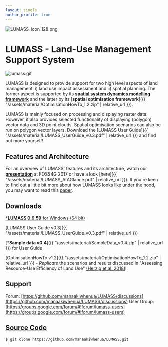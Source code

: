 ```yaml
---
layout: single
author_profile: true
---
```


![LUMASS_icon_128.png](https://bitbucket.org/repo/B4qdnE/images/799937131-LUMASS_icon_128.png)

# LUMASS - Land-Use Management Support System

![lumass.gif](https://bitbucket.org/repo/B4qdnE/images/2943368646-lumass.gif)

LUMASS is designed to provide support for two high level aspects of land management: i) land use impact assessment and ii) spatial planning. The former aspect is supported by its [**spatial system dynamics modelling framework**](https://youtu.be/aN2H-izUyCE) and the latter by its [**spatial optimisation framework**]({{ "/assets/material/OptimisationHowTo_1.2.zip" | relative_url }}). 

LUMASS is mainly focused on processing and displaying raster data. However, it also provides selected functionality of displaying (polygon) vector data and 3D point clouds. Spatial optimisation scenarios can also be run on polygon vector layers. Download the [LUMASS User Guide]({{ "/assets/material/LUMASS_UserGuide_v0.3.pdf" | relative_url }}) and find out more yourself!  

## Features and Architecture

For an overview of LUMASS' features and its architecture, watch our [**presentation**](https://vimeo.com/236776954) at FOSS4G 2017 or have a look [here]({{ "/assets/material/LUMASS_AtAGlance.pdf" | relative_url }}). If you're keen to find out a little bit more about how LUMASS looks like under the hood, you may want to read this [paper](http://www.mssanz.org.au/modsim2013/C8/herzig.pdf). 

<!--
------------------------------------------
# [Projects](https://bitbucket.org/landcareresearch/lumass/wiki/Projects)

An overview of recent projects where LUMASS played a key role. 

# [References](https://bitbucket.org/landcareresearch/lumass/wiki/References)

Links and references to LUMASS related papers, reports, and presentations. 

# [Conferences](https://bitbucket.org/landcareresearch/lumass/wiki/Conferences)

Selected conference and workshop material. 
-->
## Downloads

[***LUMASS 0.9.59** for Windows (64 bit)](https://github.com/manaakiwhenua/LUMASS/releases/download/0.9.59/lumass-0.9.59.zip)

<!-- ({{ "/assets/material/lumass-0.9.59.zip" | relative_url }}) -->

[LUMASS User Guide v0.3]({{ "/assets/material/LUMASS_UserGuide_v0.3.pdf" | relative_url }})

[***Sample data v0.4**]({{ "/assets/material/SampleData_v0.4.zip" | relative_url }}) for User Guide

[OptimisationHowTo v1.2]({{ "/assets/material/OptimisationHowTo_1.2.zip" | relative_url }}) - *Replicate* the scenarios and results discussed in "Assessing Resource-Use Efficiency of Land Use" [(Herzig et al. 2018)](http://dx.doi.org/10.1016/j.envsoft.2018.05.005)!

## Support

Forum: [https://github.com/manaakiwhenua/LUMASS/discussions](https://github.com/manaakiwhenua/LUMASS/discussions)
User Group: [https://groups.google.com/forum/#!forum/lumass-users](https://groups.google.com/forum/#!forum/lumass-users)

## [Source Code](https://github.com/manaakiwhenua/LUMASS)
```
$ git clone https://github.com/manaakiwhenua/LUMASS.git
```
